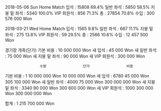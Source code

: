 2018-05-06 Sun Home Match
입석				: 	15808 		69.4%
일반 좌석			: 	5850 		58.5%
지붕 밑 좌석		: 	5340 		100.0%
VIP 회원석		: 	856 		71.3%
총				:	27854		70.8%
수입				:	300 576 000 Won

2018-03-21 Wed Home Match
입석				: 	1565 		9.8%
일반 좌석			: 	667 		11.1%
지붕 밑 좌석		: 	275 		13.8%
VIP 회원석		: 	59 			29.5%
총				:	2566		10.6%
수입				:	12 457 500 Won

경기장 개축(단가)
기본 비용			:	10 000 000 Won
새 입석			:	    45 000 Won
새 일반 좌석		:       75 000 Won
새 지붕 밑 좌석	:       90 000 Won
새 VIP 회원석		:      300 000 Won

  					수량				   단가				  비용
기본 비용			: 	1 		10 000 000 Won     10 000 000 Won
새 입석			: 	6780 	    45 000 Won    305 100 000 Won
새 일반 좌석		: 	4000 	    75 000 Won    300 000 000 Won
새 지붕 밑 좌석	: 	3340 	    90 000 Won    300 600 000 Won
새 VIP 회원석		: 	1000 	   300 000 Won    300 000 000 Won
  	  	  	 
합계				:	1 215 700 000 Won